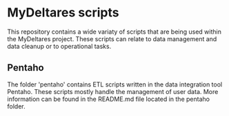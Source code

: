 <h1>MyDeltares scripts</h1>

This repository contains a wide variaty of scripts that are being used within the MyDeltares project. These scripts can relate to data management and data cleanup or to operational tasks. 


<h2>Pentaho</h2>
The folder 'pentaho' contains ETL scripts written in the data integration tool Pentaho. These scripts mostly handle the management of user data. More information can be found in the README.md file located in the pentaho folder.
